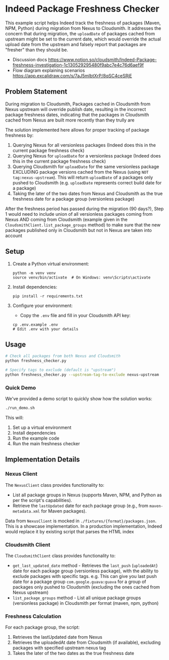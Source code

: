 # Indeed Package Freshness Checker

This example script helps Indeed track the freshness of packages (Maven, NPM, Python) during migration from Nexus to Cloudsmith. It addresses the concern that during migration, the `uploadDate` of packages cached from upstream might be set to the current date, which would override the actual upload date from the upstream and falsely report that packages are "fresher" than they should be.

* Discussion docs https://www.notion.so/cloudsmith/Indeed-Package-freshness-investigation-1c130529295480f9abc7e4c76d6aef9f
* Flow diagram explaining scenarios https://app.excalidraw.com/s/7aJ5mIbtXrP/8qSC4ceSRjE

## Problem Statement

During migration to Cloudsmith, Packages cached in Cloudsmith from Nexus upstream will override publish date, resulting in the incorrect package freshness dates, indicating that the packages in Cloudsmith cached from Nexus are built more recently than they trully are

The solution implemented here allows for proper tracking of package freshness by:
1. Querying Nexus for all versionless packages (Indeed does this in the current package freshness check)
2. Querying Nexus for `uploadDate` for a versionless package (Indeed does this in the current package freshness check)
3. Querying Cloudsmith for `uploadDate` for the same versionless package EXCLUDING package versions cached from the Nexus (using `NOT tag:nexus-upstream`). This will return `uploadDate` of a packages only pushed to Cloudsmith (e.g. `uploadDate` represents correct build date for a package)
4. Taking the later of the two dates from Nexus and Cloudsmith as the true freshness date for a package group (versionless package)


After the freshness period has passed during the migration (90 days?), Step 1 would need to include union of all versionless packages coming from Nexus AND coming from Cloudsmith (example given in the `CloudsmithClient.list_package_groups` method) to make sure that the new packages published only in Cloudsmith but not in Nexus are taken into account

## Setup

1. Create a Python virtual environment:
   ```
   python -m venv venv
   source venv/bin/activate  # On Windows: venv\Scripts\activate
   ```

2. Install dependencies:
   ```
   pip install -r requirements.txt
   ```

3. Configure your environment:
   - Copy the `.env` file and fill in your Cloudsmith API key:
   ```
   cp .env.example .env
   # Edit .env with your details
   ```

## Usage

```bash
# Check all packages from both Nexus and Cloudsmith
python freshness_checker.py

# Specify tags to exclude (default is "upstream")
python freshness_checker.py --upstream-tag-to-exclude nexus-upstream
```

### Quick Demo

We've provided a demo script to quickly show how the solution works:

```bash
./run_demo.sh
```

This will:
1. Set up a virtual environment
2. Install dependencies
3. Run the example code
4. Run the main freshness checker


## Implementation Details

### Nexus Client

The `NexusClient` class provides functionality to:
- List all package groups in Nexus (supports Maven, NPM, and Python as per the script's capabilities).
- Retrieve the `lastUpdated` date for each package group (e.g., from `maven-metadata.xml` for Maven packages).

Data from `NexusClient` is mocked in `./fixtures/{format}/packages.json`. This is a showcase implementation. In a production implementation, Indeed would replace it by existing script that parses the HTML index

### Cloudsmith Client

The `CloudsmithClient` class provides functionality to:
- `get_last_updated_date` method - Retrieves the `last_push` (`uploadedAt`) date for each package group (versionless package), with the ability to exclude packages with specific tags. e.g. This can give you last push date for a package group `com.google.guava:guava` for a group of packages only pushed to Cloudsmith (excluding the ones cached from Nexus upstream)
- `list_package_groups` method - List all unique package groups (versionless package) in Cloudsmith per format (maven, npm, python)

### Freshness Calculation

For each package group, the script:
1. Retrieves the lastUpdated date from Nexus
2. Retrieves the uploadedAt date from Cloudsmith (if available), excluding packages with specified upstream nexus tag
3. Takes the later of the two dates as the true freshness date
